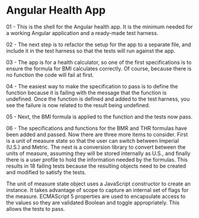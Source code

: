 Angular Health App
==================

01 - This is the shell for the Angular health app. It is the minimum needed for a working Angular application and a
ready-made test harness.

02 - The next step is to refactor the setup for the app to a separate file, and include it in the test harness so that
the tests will run against the app. 

03 - The app is for a health calculator, so one of the first specifications is to ensure the formula for BMI calculates 
correctly. Of course, because there is no function the code will fail at first.

04 - The easiest way to make the specification to pass is to define the function because it is failing with the 
message that the function is undefined. Once the function is defined and added to the test harness, you see the failure
is now related to the result being undefined.

05 - Next, the BMI formula is applied to the function and the tests now pass.
 
06 - The specifications and functions for the BMR and THR formulas have been added and passed. Now there are three more 
items to consider. First is a unit of measure state so that the user can switch between Imperial (U.S.) and Metric.
The next is a conversion library to convert between the units of measure, assuming they will be stored internally
as U.S., and finally there is a user profile to hold the information needed by the formulas. This results in 18 
failing tests because the resulting objects need to be created and modified to satisfy the tests.

The unit of measure state object uses a JavaScript constructor to create an instance. It takes advantage of scope to
capture an internal set of flags for the measure. ECMAScript 5 properties are used to encapsulate access to the values
so they are validated Boolean and toggle appropriately. This allows the tests to pass.